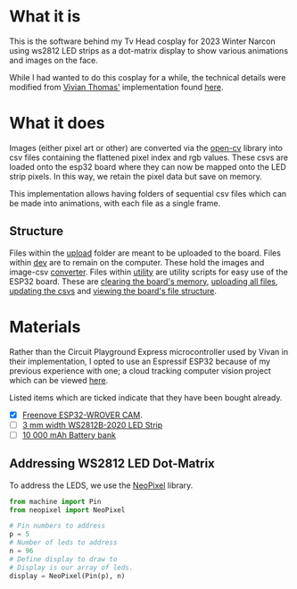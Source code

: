 # What it is
This is the software behind my Tv Head cosplay for 2023 Winter Narcon using ws2812 LED strips as a dot-matrix display to show various animations and images on the face.

While I had wanted to do this cosplay for a while, the technical details were modified from [Vivian Thomas'](https://rose.systems) implementation found [here](https://rose.systems/tv_head/).


# What it does
Images (either pixel art or other) are converted via the [open-cv](https://docs.opencv.org/4.x/d6/d00/tutorial_py_root.html) library into csv files containing the flattened pixel index and rgb values. These csvs are loaded onto the esp32 board where they can now be mapped onto the LED strip pixels. In this way, we retain the pixel data but save on memory.

This implementation allows having folders of sequential csv files which can be made into animations, with each file as a single frame.

## Structure

Files within the [upload](/upload/) folder are meant to be uploaded to the board.
Files within [dev](/dev/) are to remain on the computer. These hold the images and image-csv [converter](/dev/converter.py).
Files within [utility](/utility/) are utility scripts for easy use of the ESP32 board. These are [clearing the board's memory](/utility/clear_all.py), [uploading all files](/utility/update_all.py), [updating the csvs](/utility/update_csvs.py) and [viewing the board's file structure](/utility/view_files.py).


# Materials
Rather than the Circuit Playground Express microcontroller used by Vivan in their implementation, I opted to use an Espressif ESP32 because of my previous experience with one; a cloud tracking computer vision project which can be viewed [here](https://github.com/sudoDeVinci/Colour-Based-Cloud-Detection).

Listed items which are ticked indicate that they have been bought already.

- [x] [Freenove ESP32-WROVER CAM](https://www.amazon.se/-/en/Freenove-ESP32-WROVER-Compatible-Wireless-Detailed/dp/B09BC5CNHM/ref=sr_1_25?crid=2F3ZES5T9PUGN&keywords=esp32&qid=1675219924&sprefix=esp32%2Caps%2C376&sr=8-25).
- [ ] [3 mm width WS2812B-2020 LED Strip](https://shop-nl.blinkinlabs.com/collections/leds/products/3mm-ultra-thin-digital-led-strip-with-ws2812b-2020-100leds-strip)
- [ ] [10 000 mAh Battery bank](https://www.amazon.se/-/en/Varta-5797610111-Power-Bank-Silver/dp/B08G91WFQR/ref=sr_1_10?crid=3BJ4IKJVQS9UX&keywords=powerbank&qid=1675220403&sprefix=power%2Bban%2Caps%2C373&sr=8-10&th=1)

## Addressing WS2812 LED Dot-Matrix
To address the LEDS, we use the [NeoPixel](https://docs.micropython.org/en/latest/esp8266/tutorial/neopixel.html) library.

```python
from machine import Pin
from neopixel import NeoPixel

# Pin numbers to address
p = 5
# Number of leds to address
n = 96
# Define display to draw to
# Display is our array of leds.
display = NeoPixel(Pin(p), n)
```

